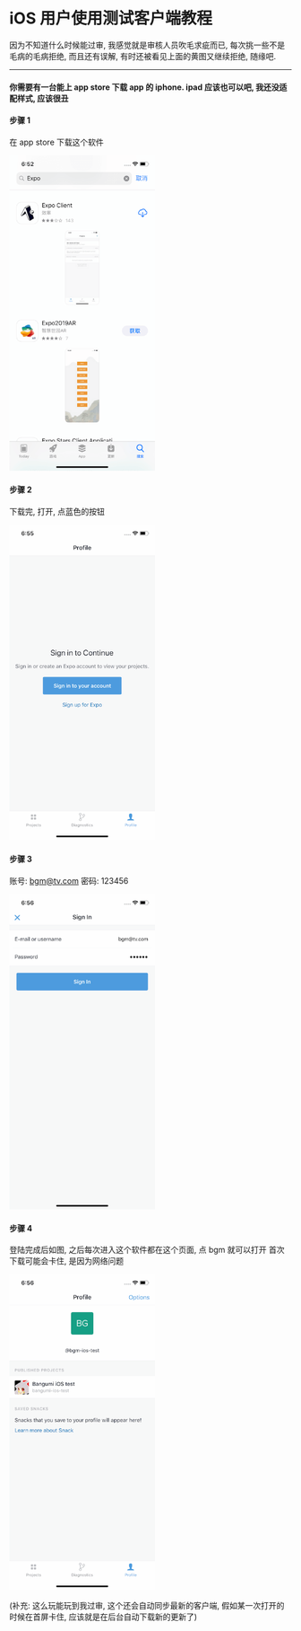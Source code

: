 # iOS 用户使用测试客户端教程

因为不知道什么时候能过审, 我感觉就是审核人员吹毛求疵而已, 每次挑一些不是毛病的毛病拒绝, 而且还有误解, 有时还被看见上面的黄图又继续拒绝, 随缘吧.

---

#### 你需要有一台能上 app store 下载 app 的 iphone. ipad 应该也可以吧, 我还没适配样式, 应该很丑

#### 步骤 1

在 app store 下载这个软件

<img src="./preview/test1.png" width="260" alt="test1" />

#### 步骤 2

下载完, 打开, 点蓝色的按钮

<img src="./preview/test2.png" width="260" alt="test2" />

#### 步骤 3

账号: bgm@tv.com
密码: 123456

<img src="./preview/test3.png" width="260" alt="test3" />

#### 步骤 4

登陆完成后如图, 之后每次进入这个软件都在这个页面, 点 bgm 就可以打开
首次下载可能会卡住, 是因为网络问题

<img src="./preview/test4.png" width="260" alt="test4" />

(补充: 这么玩能玩到我过审, 这个还会自动同步最新的客户端, 假如某一次打开的时候在首屏卡住, 应该就是在后台自动下载新的更新了)
